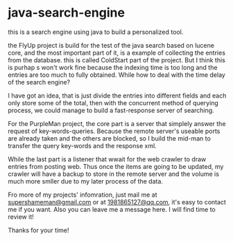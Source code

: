 java-search-engine
==================

this is a search engine using java to build a personalized tool.

the FlyUp project is build for the test of the java search based on lucene core,
and the most important part of it, is a example of collecting the entries from the 
database. this is called ColdStart part of the project. But I think this is purhap
s won't work fine because the indexing time is too long and the entries are too much
to fully obtained. While how to deal with the time delay of the search engine?

I have got an idea, that is just divide the entries into different fields and each only
store some of the total, then with the concurrent method of querying process, we could
manage to build a fast-response server of searching.

For the PurpleMan project, the core part is a server that simplely answer the request
of key-words-queries. Because the remote server's useable ports are already taken and 
the others are blocked, so I build the mid-man to transfer the query key-words and the 
response xml.

While the last part is a listener that wwait for the web crawler to draw entries from
posting web. Thus once the items are going to be updated, my crawler will have a backup
to store in the remote server and the volume is much more smller due to my later process
of the data.

Fro more of my projects' infomration, just mail me at supershameman@gmail.com or at 
1981865127@qq.com, it's easy to contact me if you want. Also you can leave me a message
here. I will find time to review it!

Thanks for your time!
